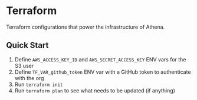 # Terraform

Terraform configurations that power the infrastructure of Athena.

## Quick Start

1. Define `AWS_ACCESS_KEY_ID` and `AWS_SECRET_ACCESS_KEY` ENV vars for the S3 user
2. Define `TF_VAR_github_token` ENV var with a GitHub token to authenticate with the org
3. Run `terraform init`
4. Run `terraform plan` to see what needs to be updated (if anything)
